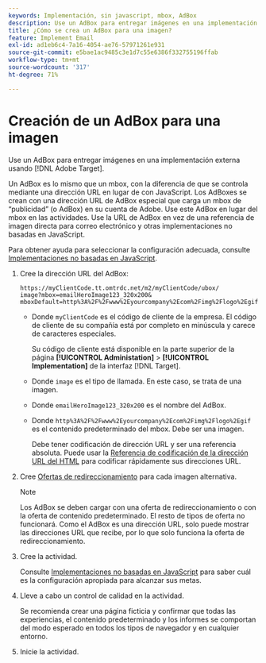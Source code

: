 ```yaml
---
keywords: Implementación, sin javascript, mbox, AdBox
description: Use un AdBox para entregar imágenes en una implementación externa usando  [!DNL Adobe Target]. Un AdBox es como un mbox, pero se controla mediante una dirección URL en lugar de JavaScript.
title: ¿Cómo se crea un AdBox para una imagen?
feature: Implement Email
exl-id: ad1eb6c4-7a16-4054-ae76-57971261e931
source-git-commit: e5bae1ac9485c3e1d7c55e6386f332755196ffab
workflow-type: tm+mt
source-wordcount: '317'
ht-degree: 71%

---
```


# Creación de un AdBox para una imagen

Use un AdBox para entregar imágenes en una implementación externa usando [!DNL Adobe Target].

Un AdBox es lo mismo que un mbox, con la diferencia de que se controla mediante una dirección URL en lugar de con JavaScript. Los AdBoxes se crean con una dirección URL de AdBox especial que carga un mbox de “publicidad” (o AdBox) en su cuenta de Adobe. Use este AdBox en lugar del mbox en las actividades. Use la URL de AdBox en vez de una referencia de imagen directa para correo electrónico y otras implementaciones no basadas en JavaScript.

Para obtener ayuda para seleccionar la configuración adecuada, consulte [Implementaciones no basadas en JavaScript](/help/dev/implement/email/overview.md).

1. Cree la dirección URL del AdBox:

   ```
   https://myClientCode.tt.omtrdc.net/m2/myClientCode/ubox/
   image?mbox=emailHeroImage123_320x200&
   mboxDefault=http%3A%2F%2Fwww%2Eyourcompany%2Ecom%2Fimg%2Flogo%2Egif
   ```

   * Donde `myClientCode` es el código de cliente de la empresa. El código de cliente de su compañía está por completo en minúscula y carece de caracteres especiales.

     Su código de cliente está disponible en la parte superior de la página **[!UICONTROL Administation]** > **[!UICONTROL Implementation]** de la interfaz [!DNL Target].

   * Donde `image` es el tipo de llamada. En este caso, se trata de una imagen.

   * Donde `emailHeroImage123_320x200` es el nombre del AdBox.

   * Donde `http%3A%2F%2Fwww%2Eyourcompany%2Ecom%2Fimg%2Flogo%2Egif` es el contenido predeterminado del mbox. Debe ser una imagen.

     Debe tener codificación de dirección URL y ser una referencia absoluta. Puede usar la [Referencia de codificación de la dirección URL del HTML](https://www.w3schools.com/tags/ref_urlencode.asp) para codificar rápidamente sus direcciones URL.

1. Cree [Ofertas de redireccionamiento](https://experienceleague.adobe.com/docs/target/using/experiences/offers/offer-redirect.html?lang=es) para cada imagen alternativa.

   >[!NOTE]
   >
   >Los AdBox se deben cargar con una oferta de redireccionamiento o con la oferta de contenido predeterminado. El resto de tipos de oferta no funcionará. Como el AdBox es una dirección URL, solo puede mostrar las direcciones URL que recibe, por lo que solo funciona la oferta de redireccionamiento.

1. Cree la actividad.

   Consulte [Implementaciones no basadas en JavaScript](/help/dev/implement/email/overview.md) para saber cuál es la configuración apropiada para alcanzar sus metas.

1. Lleve a cabo un control de calidad en la actividad.

   Se recomienda crear una página ficticia y confirmar que todas las experiencias, el contenido predeterminado y los informes se comportan del modo esperado en todos los tipos de navegador y en cualquier entorno.

1. Inicie la actividad.
